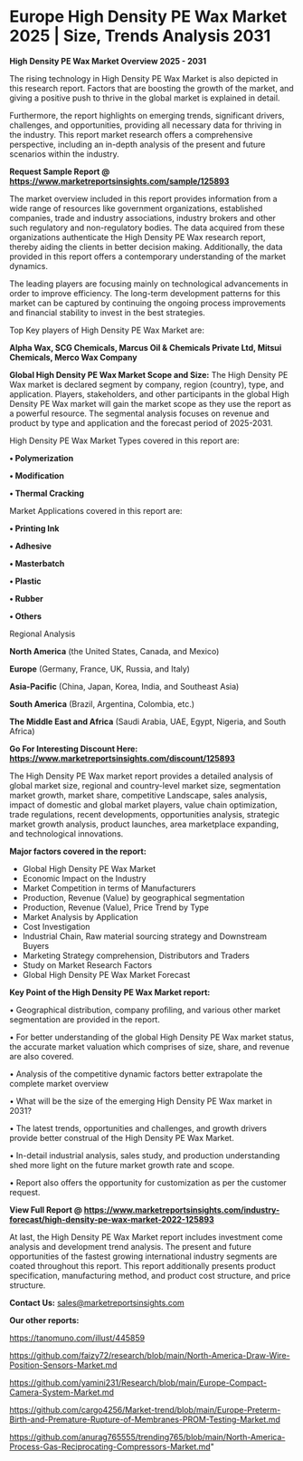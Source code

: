  # Europe High Density PE Wax Market 2025 | Size, Trends Analysis 2031

<Strong> High Density PE Wax Market Overview 2025 - 2031</strong>

The rising technology in High Density PE Wax Market is also depicted in this research report. Factors that are boosting the growth of the market, and giving a positive push to thrive in the global market is explained in detail.

Furthermore, the report highlights on emerging trends, significant drivers, challenges, and opportunities, providing all necessary data for thriving in the industry. This report market research offers a comprehensive perspective, including an in-depth analysis of the present and future scenarios within the industry.

<strong>Request Sample Report @ <a href=https://www.marketreportsinsights.com/sample/125893>https://www.marketreportsinsights.com/sample/125893</a></strong>

The market overview included in this report provides information from a wide range of resources like government organizations, established companies, trade and industry associations, industry brokers and other such regulatory and non-regulatory bodies. The data acquired from these organizations authenticate the High Density PE Wax research report, thereby aiding the clients in better decision making. Additionally, the data provided in this report offers a contemporary understanding of the market dynamics.

The leading players are focusing mainly on technological advancements in order to improve efficiency. The long-term development patterns for this market can be captured by continuing the ongoing process improvements and financial stability to invest in the best strategies.

Top Key players of High Density PE Wax Market are:

<strong>Alpha Wax, SCG Chemicals, Marcus Oil & Chemicals Private Ltd, Mitsui Chemicals, Merco Wax Company</strong>

<strong><b>Global High Density PE Wax Market Scope and Size:</b></strong>
The High Density PE Wax market is declared segment by company, region (country), type, and application. Players, stakeholders, and other participants in the global High Density PE Wax market will gain the market scope as they use the report as a powerful resource. The segmental analysis focuses on revenue and product by type and application and the forecast period of 2025-2031.

High Density PE Wax Market Types covered in this report are:

<strong>• Polymerization

• Modification

• Thermal Cracking</strong>

Market Applications covered in this report are:

<strong>• Printing Ink

• Adhesive

• Masterbatch

• Plastic

• Rubber

• Others</strong> 

Regional Analysis

<strong>North America</strong> (the United States, Canada, and Mexico)

<strong>Europe</strong> (Germany, France, UK, Russia, and Italy)

<strong>Asia-Pacific</strong> (China, Japan, Korea, India, and Southeast Asia)

<strong>South America</strong> (Brazil, Argentina, Colombia, etc.)

<strong>The Middle East and Africa</strong> (Saudi Arabia, UAE, Egypt, Nigeria, and South Africa)

<strong>Go For Interesting Discount Here: <a href=https://www.marketreportsinsights.com/discount/125893>https://www.marketreportsinsights.com/discount/125893</a></strong>

The High Density PE Wax market report provides a detailed analysis of global market size, regional and country-level market size, segmentation market growth, market share, competitive Landscape, sales analysis, impact of domestic and global market players, value chain optimization, trade regulations, recent developments, opportunities analysis, strategic market growth analysis, product launches, area marketplace expanding, and technological innovations.

<strong><b>Major factors covered in the report:</b></strong>
<ul>
  <li>Global High Density PE Wax Market </li>
  <li>Economic Impact on the Industry</li>
  <li>Market Competition in terms of Manufacturers</li>
  <li>Production, Revenue (Value) by geographical segmentation</li>
  <li>Production, Revenue (Value), Price Trend by Type</li>
  <li>Market Analysis by Application</li>
  <li>Cost Investigation</li>
  <li>Industrial Chain, Raw material sourcing strategy and Downstream Buyers</li>
  <li>Marketing Strategy comprehension, Distributors and Traders</li>
  <li>Study on Market Research Factors</li>
  <li>Global High Density PE Wax Market Forecast</li>
</ul>

<strong><b>Key Point of the High Density PE Wax Market report:</b></strong>

• Geographical distribution, company profiling, and various other market segmentation are provided in the report.

• For better understanding of the global High Density PE Wax market status, the accurate market valuation which comprises of size, share, and revenue are also covered.

• Analysis of the competitive dynamic factors better extrapolate the complete market overview

• What will be the size of the emerging High Density PE Wax market in 2031?

• The latest trends, opportunities and challenges, and growth drivers provide better construal of the High Density PE Wax Market.

• In-detail industrial analysis, sales study, and production understanding shed more light on the future market growth rate and scope.

• Report also offers the opportunity for customization as per the customer request.

<strong><b>View Full Report @ <a href=https://www.marketreportsinsights.com/industry-forecast/high-density-pe-wax-market-2022-125893>https://www.marketreportsinsights.com/industry-forecast/high-density-pe-wax-market-2022-125893</a></b></strong>


At last, the High Density PE Wax Market report includes investment come analysis and development trend analysis. The present and future opportunities of the fastest growing international industry segments are coated throughout this report. This report additionally presents product specification, manufacturing method, and product cost structure, and price structure.

<strong>Contact Us:</strong>
sales@marketreportsinsights.com

<strong>Our other reports:</strong>

<a href=https://tanomuno.com/illust/445859>https://tanomuno.com/illust/445859</a>

<a href=https://github.com/faizy72/research/blob/main/North-America-Draw-Wire-Position-Sensors-Market.md>https://github.com/faizy72/research/blob/main/North-America-Draw-Wire-Position-Sensors-Market.md</a>

<a href=https://github.com/yamini231/Research/blob/main/Europe-Compact-Camera-System-Market.md>https://github.com/yamini231/Research/blob/main/Europe-Compact-Camera-System-Market.md</a>

<a href=https://github.com/cargo4256/Market-trend/blob/main/Europe-Preterm-Birth-and-Premature-Rupture-of-Membranes-PROM-Testing-Market.md>https://github.com/cargo4256/Market-trend/blob/main/Europe-Preterm-Birth-and-Premature-Rupture-of-Membranes-PROM-Testing-Market.md</a>

<a href=https://github.com/anurag765555/trending765/blob/main/North-America-Process-Gas-Reciprocating-Compressors-Market.md>https://github.com/anurag765555/trending765/blob/main/North-America-Process-Gas-Reciprocating-Compressors-Market.md</a>"

